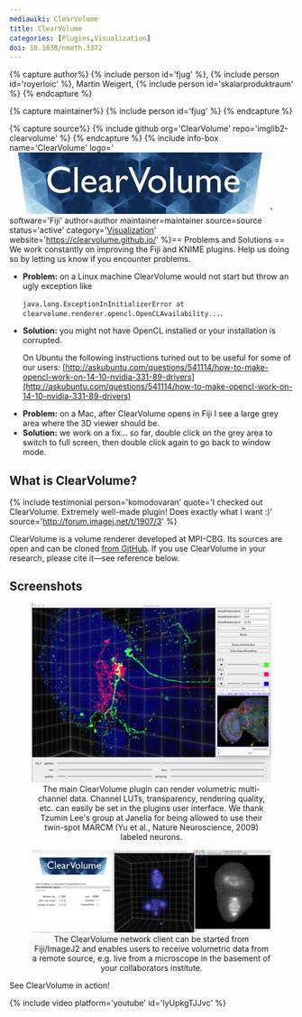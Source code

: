 ```yaml
---
mediawiki: ClearVolume
title: ClearVolume
categories: [Plugins,Visualization]
doi: 10.1038/nmeth.3372
---
```



{% capture author%}
{% include person id='fjug' %}, {% include person id='royerloic' %}, Martin Weigert, {% include person id='skalarproduktraum' %}
{% endcapture %}

{% capture maintainer%}
{% include person id='fjug' %}
{% endcapture %}

{% capture source%}
{% include github org='ClearVolume' repo='imglib2-clearvolume' %}
{% endcapture %}
{% include info-box name='ClearVolume' logo='![](/media/logos/clearvolume.png)' software='Fiji' author=author maintainer=maintainer source=source status='active' category='[Visualization](/plugin-index#visualization)' website='https://clearvolume.github.io/' %}== Problems and Solutions == We work constantly on improving the Fiji and KNIME plugins. Help us doing so by letting us know if you encounter problems.

-   **Problem:** on a Linux machine ClearVolume would not start but throw an ugly exception like

    `java.lang.ExceptionInInitializerError at clearvolume.renderer.opencl.OpenCLAvailability...`.
-   **Solution:** you might not have OpenCL installed or your installation is corrupted.

    On Ubuntu the following instructions turned out to be useful for some of our users: [http://askubuntu.com/questions/541114/how-to-make-opencl-work-on-14-10-nvidia-331-89-drivers](http://askubuntu.com/questions/541114/how-to-make-opencl-work-on-14-10-nvidia-331-89-drivers)

<!-- -->

-   **Problem:** on a Mac, after ClearVolume opens in Fiji I see a large grey area where the 3D viewer should be.
-   **Solution:** we work on a fix... so far, double click on the grey area to switch to full screen, then double click again to go back to window mode.

## What is ClearVolume?

{% include testimonial person='komodovaran'
  quote='I checked out ClearVolume. Extremely well-made plugin! Does exactly what I want :)'
  source='http://forum.imagej.net/t/1907/3' %}

ClearVolume is a volume renderer developed at MPI-CBG. Its sources are open and
can be cloned [from GitHub](https://github.com/ClearVolume). If you use
ClearVolume in your research, please cite it—see reference below.

## Screenshots

<center>

<figure><img src="/media/clearvolumeinfiji.png" title="The main ClearVolume plugin can render volumetric multi-channel data. Channel LUTs, transparency, rendering quality, etc. can easily be set in the plugins user interface. We thank Tzumin Lee&#39;s group at Janelia for being allowed to use their twin-spot MARCM (Yu et al., Nature Neuroscience, 2009) labeled neurons." width="750" alt="The main ClearVolume plugin can render volumetric multi-channel data. Channel LUTs, transparency, rendering quality, etc. can easily be set in the plugins user interface. We thank Tzumin Lee&#39;s group at Janelia for being allowed to use their twin-spot MARCM (Yu et al., Nature Neuroscience, 2009) labeled neurons." /><figcaption aria-hidden="true">The main ClearVolume plugin can render volumetric multi-channel data. Channel LUTs, transparency, rendering quality, etc. can easily be set in the plugins user interface. We thank Tzumin Lee's group at Janelia for being allowed to use their twin-spot MARCM (Yu et al., Nature Neuroscience, 2009) labeled neurons.</figcaption></figure>

</center>
<center>

<figure><img src="/media/plugins/clearvolumenetworkclientinfiji.png" title="The ClearVolume network client can be started from Fiji/ImageJ2 and enables users to receive volumetric data from a remote source, e.g. live from a microscope in the basement of your collaborators institute." width="750" alt="The ClearVolume network client can be started from Fiji/ImageJ2 and enables users to receive volumetric data from a remote source, e.g. live from a microscope in the basement of your collaborators institute." /><figcaption aria-hidden="true">The ClearVolume network client can be started from Fiji/ImageJ2 and enables users to receive volumetric data from a remote source, e.g. live from a microscope in the basement of your collaborators institute.</figcaption></figure>

</center>

See ClearVolume in action!

{% include video platform='youtube' id='IyUpkgTJJvc' %}
